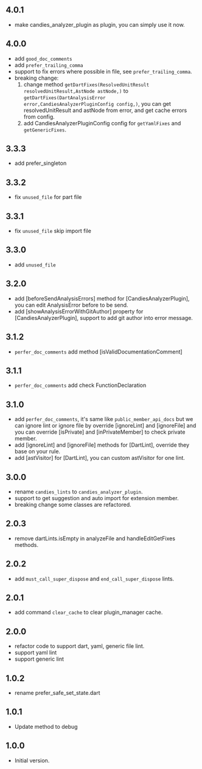 ## 4.0.1

* make candies_analyzer_plugin as plugin, you can simply use it now.

## 4.0.0

* add `good_doc_comments`
* add `prefer_trailing_comma`
* support to fix errors where possible in file, see `prefer_trailing_comma`.
* breaking change: 
  1. change method `getDartFixes(ResolvedUnitResult resolvedUnitResult,AstNode astNode,)` to  `getDartFixes(DartAnalysisError error,CandiesAnalyzerPluginConfig config,)`, you can get resolvedUnitResult and astNode from error, and get cache errors from config.
  2. add CandiesAnalyzerPluginConfig config for `getYamlFixes` and `getGenericFixes`.

## 3.3.3

* add prefer_singleton 

## 3.3.2

* fix `unused_file` for part file

## 3.3.1

* fix `unused_file` skip import file

## 3.3.0

* add `unused_file`
  
## 3.2.0

* add [beforeSendAnalysisErrors] method for [CandiesAnalyzerPlugin], you can edit AnalysisError before to be send.
* add [showAnalysisErrorWithGitAuthor] property for [CandiesAnalyzerPlugin], support to add git author into error message.

## 3.1.2

* `perfer_doc_comments` add method [isValidDocumentationComment]

## 3.1.1

* `perfer_doc_comments` add check FunctionDeclaration

## 3.1.0

* add `perfer_doc_comments`, it's same like `public_member_api_docs` but we can ignore lint or ignore file by override [ignoreLint] and [ignoreFile] and you can override [isPrivate] and [inPrivateMember] to check private member.
* add [ignoreLint] and [ignoreFile] methods for [DartLint], override they base on your rule.
* add [astVisitor] for [DartLint], you can custom astVisitor for one lint.

## 3.0.0

* rename `candies_lints` to `candies_analyzer_plugin`.
* support to get suggestion and auto import for extension member.
* breaking change some classes are refactored.

## 2.0.3

* remove dartLints.isEmpty in analyzeFile and handleEditGetFixes methods.
  
## 2.0.2

* add `must_call_super_dispose` and `end_call_super_dispose` lints.

## 2.0.1

* add command `clear_cache` to clear plugin_manager cache.

## 2.0.0

* refactor code to support dart, yaml, generic file lint.
* support yaml lint 
* support generic lint 

## 1.0.2

* rename prefer_safe_set_state.dart

## 1.0.1

* Update method to debug

## 1.0.0

* Initial version.
